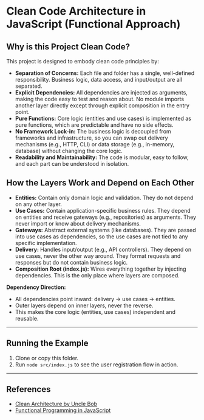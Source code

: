# Clean Code Architecture in JavaScript (Functional Approach)

## Why is this Project Clean Code?

This project is designed to embody clean code principles by:

- **Separation of Concerns:** Each file and folder has a single, well-defined responsibility. Business logic, data access, and input/output are all separated.
- **Explicit Dependencies:** All dependencies are injected as arguments, making the code easy to test and reason about. No module imports another layer directly except through explicit composition in the entry point.
- **Pure Functions:** Core logic (entities and use cases) is implemented as pure functions, which are predictable and have no side effects.
- **No Framework Lock-in:** The business logic is decoupled from frameworks and infrastructure, so you can swap out delivery mechanisms (e.g., HTTP, CLI) or data storage (e.g., in-memory, database) without changing the core logic.
- **Readability and Maintainability:** The code is modular, easy to follow, and each part can be understood in isolation.

## How the Layers Work and Depend on Each Other

- **Entities:** Contain only domain logic and validation. They do not depend on any other layer.
- **Use Cases:** Contain application-specific business rules. They depend on entities and receive gateways (e.g., repositories) as arguments. They never import or know about delivery mechanisms.
- **Gateways:** Abstract external systems (like databases). They are passed into use cases as dependencies, so the use cases are not tied to any specific implementation.
- **Delivery:** Handles input/output (e.g., API controllers). They depend on use cases, never the other way around. They format requests and responses but do not contain business logic.
- **Composition Root (index.js):** Wires everything together by injecting dependencies. This is the only place where layers are composed.

**Dependency Direction:**

- All dependencies point inward: delivery → use cases → entities.
- Outer layers depend on inner layers, never the reverse.
- This makes the core logic (entities, use cases) independent and reusable.

---

## Running the Example

1. Clone or copy this folder.
2. Run `node src/index.js` to see the user registration flow in action.

---

## References

- [Clean Architecture by Uncle Bob](https://8thlight.com/blog/uncle-bob/2012/08/13/the-clean-architecture.html)
- [Functional Programming in JavaScript](https://eloquentjavascript.net/)
